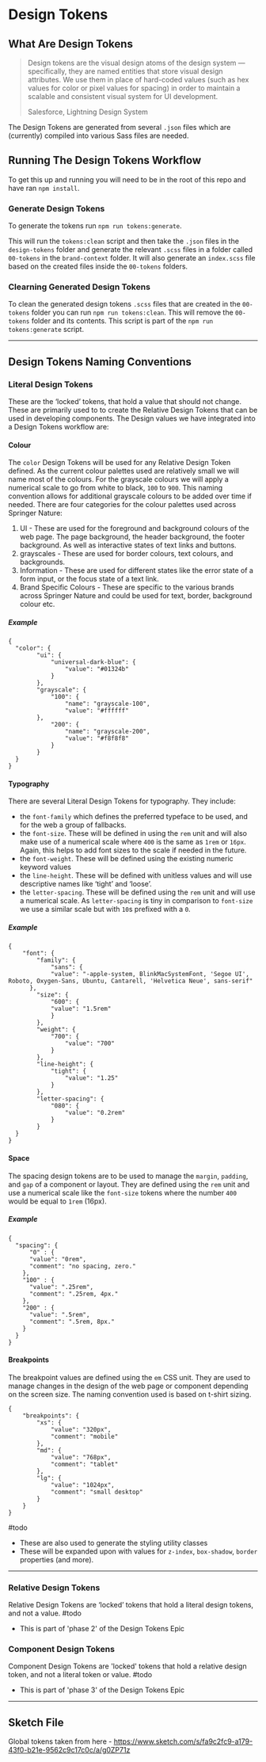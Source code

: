 # Design Tokens

## What Are Design Tokens


> Design tokens are the visual design atoms of the design system — specifically, they are named entities that store visual design attributes. We use them in place of hard-coded values (such as hex values for color or pixel values for spacing) in order to maintain a scalable and consistent visual system for UI development.
>
> Salesforce, Lightning Design System

The Design Tokens are generated from several `.json` files which are (currently) compiled into various Sass files are needed.
## Running The Design Tokens Workflow

To get this up and running you will need to be in the root of this repo and have ran `npm install`.

### Generate Design Tokens

To generate the tokens run `npm run tokens:generate`.

This will run the `tokens:clean` script and then take the `.json` files in the `design-tokens` folder and generate the relevant `.scss` files in a folder called `00-tokens` in the `brand-context` folder. It will also generate an `index.scss` file based on the created files inside the `00-tokens` folders.

### Clearning Generated Design Tokens

To clean the generated design tokens `.scss` files that are created in the `00-tokens` folder you can run `npm run tokens:clean`. This will remove the `00-tokens` folder and its contents. This script is part of the `npm run tokens:generate` script.

---
## Design Tokens Naming Conventions
### Literal Design Tokens
These are the ‘locked’ tokens, that hold a value that should not change. These are primarily used to to create the Relative Design Tokens that can be used in developing components.
The Design values we have integrated into a Design Tokens workflow are:
#### Colour
The `color` Design Tokens will be used for any Relative Design Token defined.
As the current colour palettes used are relatively small we will name most of the colours. For the grayscale colours we will apply a numerical scale to go from white to black, `100` to `900`. This naming convention allows for additional grayscale colours to be added over time if needed.
There are four categories for the colour palettes used across Springer Nature:
1. UI - These are used for the foreground and background colours of the web page. The page background, the header background, the footer background. As well as interactive states of text links and buttons.
2. grayscales - These are used for border colours, text colours, and backgrounds.
3. Information - These are used for different states like the error state of a form input, or the focus state of a text link.
4. Brand Specific Colours - These are specific to the various brands across Springer Nature and could be used for text, border, background colour etc.
##### Example
```
{
  "color": {
		"ui": {
			"universal-dark-blue": {
				"value": "#01324b"
			}
		},
		"grayscale": {
			"100": {
				"name": "grayscale-100",
				"value": "#ffffff"
  		},
			"200": {
				"name": "grayscale-200",
				"value": "#f8f8f8"
			}
		}
  }
}
```
#### Typography
There are several Literal Design Tokens for typography. They include:
- the `font-family` which defines the preferred typeface to be used, and for the web a group of fallbacks.
- the `font-size`. These will be defined in using the `rem` unit and will also make use of a numerical scale where `400` is the same as `1rem` or `16px`. Again, this helps to add font sizes to the scale if needed in the future.
- the `font-weight`. These will be defined using the existing numeric keyword values
- the `line-height`. These will be defined with unitless values and will use descriptive names like ‘tight’ and ‘loose’.
- the `letter-spacing`. These will be defined using the `rem` unit and will use a numerical scale. As `letter-spacing` is tiny in comparison to `font-size` we use a similar scale but with `10`s prefixed with a `0`.
##### Example
```
{
	"font": {
		"family": {
			"sans": {
            "value": "-apple-system, BlinkMacSystemFont, 'Segoe UI', Roboto, Oxygen-Sans, Ubuntu, Cantarell, 'Helvetica Neue', sans-serif"
      },
		"size": {
			"600": {
  			"value": "1.5rem"
			}
		},
		"weight": {
			"700": {
				"value": "700"
			}
		},
		"line-height": {
			"tight": {
				"value": "1.25"
			}
		},
		"letter-spacing": {
			"080": {
				"value": "0.2rem"
			}
		}
  }
}
```
#### Space
The spacing design tokens are to be used to manage the `margin`, `padding`, and `gap` of a component or layout.
They are defined using the `rem` unit and use a numerical scale like the `font-size` tokens where the number `400` would be equal to `1rem` (16px).
##### Example
```
{
  "spacing": {
	  "0" : {
      "value": "0rem",
      "comment": "no spacing, zero."
    },
    "100" : {
      "value": ".25rem",
      "comment": ".25rem, 4px."
    },
    "200" : {
      "value": ".5rem",
      "comment": ".5rem, 8px."
    }
  }
}
```
#### Breakpoints
The breakpoint values are defined using the `em` CSS unit. They are used to manage changes in the design of the web page or component depending on the screen size. The naming convention used is based on t-shirt sizing.

```
{
	"breakpoints": {
		"xs": {
			"value": "320px",
			"comment": "mobile"
		},
		"md": {
			"value": "768px",
			"comment": "tablet"
		},
		"lg": {
			"value": "1024px",
			"comment": "small desktop"
		}
	}
}
```

#todo
- These are also used to generate the styling utility classes
- These will be expanded upon with values for `z-index`, `box-shadow`, `border` properties (and more).
- - -
### Relative Design Tokens
Relative Design Tokens are ‘locked’ tokens that hold a literal design tokens, and not a value.
#todo
- This is part of 'phase 2' of the Design Tokens Epic

### Component Design Tokens
Component Design Tokens are 'locked' tokens that hold a relative design token, and not a literal token or value.
#todo
- This is part of 'phase 3' of the Design Tokens Epic

---
## Sketch File

Global tokens taken from here - https://www.sketch.com/s/fa9c2fc9-a179-43f0-b21e-9562c9c17c0c/a/g0ZP71z
